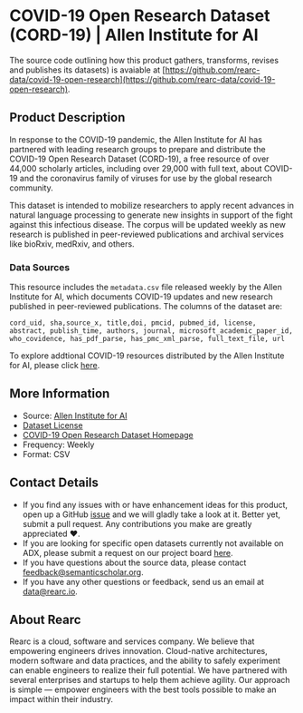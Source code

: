 # COVID-19 Open Research Dataset (CORD-19) | Allen Institute for AI

The source code outlining how this product gathers, transforms, revises and publishes its datasets) is avaiable at [https://github.com/rearc-data/covid-19-open-research](https://github.com/rearc-data/covid-19-open-research).

## Product Description
In response to the COVID-19 pandemic, the Allen Institute for AI has partnered with leading research groups to prepare and distribute the COVID-19 Open Research Dataset (CORD-19), a free resource of over 44,000 scholarly articles, including over 29,000 with full text, about COVID-19 and the coronavirus family of viruses for use by the global research community.

This dataset is intended to mobilize researchers to apply recent advances in natural language processing to generate new insights in support of the fight against this infectious disease. The corpus will be updated weekly as new research is published in peer-reviewed publications and archival services like bioRxiv, medRxiv, and others.

### Data Sources
This resource includes the `metadata.csv` file released weekly by the Allen Institute for AI, which documents COVID-19 updates and new research published in peer-reviewed publications. The columns of the dataset are:

`cord_uid, sha,source_x, title,doi, pmcid, pubmed_id, license, abstract, publish_time, authors, journal, microsoft_academic_paper_id, who_covidence, has_pdf_parse, has_pmc_xml_parse, full_text_file, url`

To explore addtional COVID-19 resources distributed by the Allen Institute for AI, please click [here](https://www.semanticscholar.org/cord19/download).

## More Information
- Source: [Allen Institute for AI](https://allenai.org/)  
- [Dataset License](https://ai2-semanticscholar-cord-19.s3-us-west-2.amazonaws.com/2020-03-13/COVID.DATA.LIC.AGMT.pdf)    
- [COVID-19 Open Research Dataset Homepage](https://pages.semanticscholar.org/coronavirus-research)    
- Frequency: Weekly
- Format: CSV

## Contact Details
- If you find any issues with or have enhancement ideas for this product, open up a GitHub [issue](https://github.com/rearc-data/covid-19-open-research/issues) and we will gladly take a look at it. Better yet, submit a pull request. Any contributions you make are greatly appreciated :heart:.
- If you are looking for specific open datasets currently not available on ADX, please submit a request on our project board [here](https://github.com/rearc-data/covid-datasets-aws-data-exchange/projects/1).
- If you have questions about the source data, please contact feedback@semanticscholar.org.
- If you have any other questions or feedback, send us an email at data@rearc.io.

## About Rearc
Rearc is a cloud, software and services company. We believe that empowering engineers drives innovation. Cloud-native architectures, modern software and data practices, and the ability to safely experiment can enable engineers to realize their full potential. We have partnered with several enterprises and startups to help them achieve agility. Our approach is simple — empower engineers with the best tools possible to make an impact within their industry.